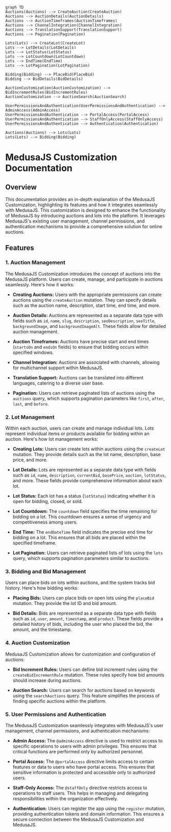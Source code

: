 ```mermaid
graph TD
Auctions(Auctions) --> CreateAuction(CreateAuction)
Auctions --> AuctionDetails(AuctionDetails)
Auctions --> AuctionTimeframes(AuctionTimeframes)
Auctions --> ChannelIntegration(ChannelIntegration)
Auctions --> TranslationSupport(TranslationSupport)
Auctions --> Pagination(Pagination)

Lots(Lots) --> CreateLot(CreateLot)
Lots --> LotDetails(LotDetails)
Lots --> LotStatus(LotStatus)
Lots --> LotCountdown(LotCountdown)
Lots --> EndTime(EndTime)
Lots --> LotPagination(LotPagination)

Bidding(Bidding) --> PlaceBid(PlaceBid)
Bidding --> BidDetails(BidDetails)

AuctionCustomization(AuctionCustomization) --> BidIncrementRules(BidIncrementRules)
AuctionCustomization --> AuctionSearch(AuctionSearch)

UserPermissionsAndAuthentication(UserPermissionsAndAuthentication) --> AdminAccess(AdminAccess)
UserPermissionsAndAuthentication --> PortalAccess(PortalAccess)
UserPermissionsAndAuthentication --> StaffOnlyAccess(StaffOnlyAccess)
UserPermissionsAndAuthentication --> Authentication(Authentication)

Auctions(Auctions) --> Lots(Lots)
Lots(Lots) --> Bidding(Bidding)

```



# MedusaJS Customization Documentation

## Overview

This documentation provides an in-depth explanation of the MedusaJS Customization, highlighting its features and how it integrates seamlessly with MedusaJS. This customization is designed to enhance the functionality of MedusaJS by introducing auctions and lots into the platform. It leverages MedusaJS's existing user management, channel permissions, and authentication mechanisms to provide a comprehensive solution for online auctions.

## Features

### 1. Auction Management

The MedusaJS Customization introduces the concept of auctions into the MedusaJS platform. Users can create, manage, and participate in auctions seamlessly. Here's how it works:

* **Creating Auctions:** Users with the appropriate permissions can create auctions using the `createAuction` mutation. They can specify details such as the auction name, description, start time, end time, and more.
    
* **Auction Details:** Auctions are represented as a separate data type with fields such as `id`, `name`, `slug`, `description`, `seoDescription`, `seoTitle`, `backgroundImage`, and `backgroundImageAlt`. These fields allow for detailed auction management.
    
* **Auction Timeframes:** Auctions have precise start and end times (`startsOn` and `endsOn` fields) to ensure that bidding occurs within specified windows.
    
* **Channel Integration:** Auctions are associated with channels, allowing for multichannel support within MedusaJS.
    
* **Translation Support:** Auctions can be translated into different languages, catering to a diverse user base.
    
* **Pagination:** Users can retrieve paginated lists of auctions using the `auctions` query, which supports pagination parameters like `first`, `after`, `last`, and `before`.
    

### 2. Lot Management

Within each auction, users can create and manage individual lots. Lots represent individual items or products available for bidding within an auction. Here's how lot management works:

* **Creating Lots:** Users can create lots within auctions using the `createLot` mutation. They provide details such as the lot name, description, base price, and more.
    
* **Lot Details:** Lots are represented as a separate data type with fields such as `id`, `name`, `description`, `currentBid`, `basePrice`, `auction`, `lotStatus`, and more. These fields provide comprehensive information about each lot.
    
* **Lot Status:** Each lot has a status (`lotStatus`) indicating whether it is open for bidding, closed, or sold.
    
* **Lot Countdown:** The `countdown` field specifies the time remaining for bidding on a lot. This countdown ensures a sense of urgency and competitiveness among users.
    
* **End Time:** The `endDateTime` field indicates the precise end time for bidding on a lot. This ensures that all bids are placed within the specified timeframe.
    
* **Lot Pagination:** Users can retrieve paginated lists of lots using the `lots` query, which supports pagination parameters similar to auctions.
    

### 3. Bidding and Bid Management

Users can place bids on lots within auctions, and the system tracks bid history. Here's how bidding works:

* **Placing Bids:** Users can place bids on open lots using the `placeBid` mutation. They provide the lot ID and bid amount.
    
* **Bid Details:** Bids are represented as a separate data type with fields such as `id`, `user`, `amount`, `timestamp`, and `product`. These fields provide a detailed history of bids, including the user who placed the bid, the amount, and the timestamp.
    

### 4. Auction Customization

MedusaJS Customization allows for customization and configuration of auctions:

* **Bid Increment Rules:** Users can define bid increment rules using the `createBidIncrementRule` mutation. These rules specify how bid amounts should increase during auctions.
    
* **Auction Search:** Users can search for auctions based on keywords using the `searchAuctions` query. This feature simplifies the process of finding specific auctions within the platform.
    

### 5. User Permissions and Authentication

The MedusaJS Customization seamlessly integrates with MedusaJS's user management, channel permissions, and authentication mechanisms:

* **Admin Access:** The `@adminAccess` directive is used to restrict access to specific operations to users with admin privileges. This ensures that critical functions are performed only by authorized personnel.
    
* **Portal Access:** The `@portalAccess` directive limits access to certain features or data to users who have portal access. This ensures that sensitive information is protected and accessible only to authorized users.
    
* **Staff-Only Access:** The `@staffOnly` directive restricts access to operations to staff users. This helps in managing and delegating responsibilities within the organization effectively.
    
* **Authentication:** Users can register the app using the `register` mutation, providing authentication tokens and domain information. This ensures a secure connection between the MedusaJS Customization and MedusaJS.
    

